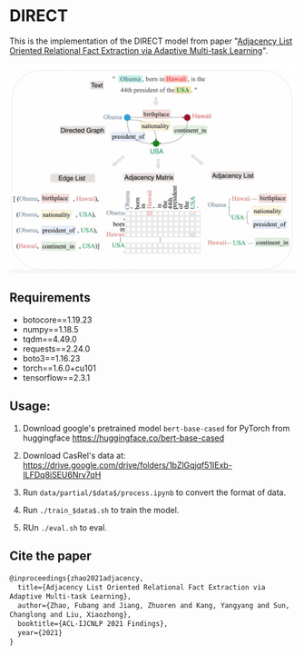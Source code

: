 # DIRECT

This is the implementation of the DIRECT model from paper "[Adjacency List Oriented Relational Fact Extraction via Adaptive Multi-task Learning](https://arxiv.org/abs/2106.01559)". 

![](imgs/1.jpg)

## Requirements
- botocore==1.19.23
- numpy==1.18.5
- tqdm==4.49.0
- requests==2.24.0
- boto3==1.16.23
- torch==1.6.0+cu101
- tensorflow==2.3.1

## Usage:

1. Download google's pretrained model `bert-base-cased` for PyTorch from huggingface https://huggingface.co/bert-base-cased

2. Download CasRel's data at: https://drive.google.com/drive/folders/1bZlGqjqf51IExb-ILFDq8iSEU6Nrv7qH

3. Run `data/partial/$data$/process.ipynb` to convert the format of data.

4. Run `./train_$data$.sh` to train the model.

5. RUn `./eval.sh` to eval.

## Cite the paper

```
@inproceedings{zhao2021adjacency,
  title={Adjacency List Oriented Relational Fact Extraction via Adaptive Multi-task Learning},
  author={Zhao, Fubang and Jiang, Zhuoren and Kang, Yangyang and Sun, Changlong and Liu, Xiaozhong},
  booktitle={ACL-IJCNLP 2021 Findings},
  year={2021}
}
```